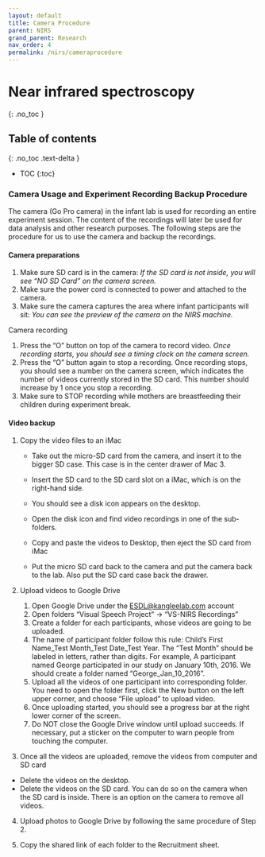 ```yaml
---
layout: default
title: Camera Procedure
parent: NIRS
grand_parent: Research
nav_order: 4
permalink: /nirs/cameraprocedure
---
```


# Near infrared spectroscopy
{: .no_toc }

## Table of contents
{: .no_toc .text-delta }

* TOC
{:toc}

### Camera Usage and Experiment Recording Backup Procedure 

 
The camera (Go Pro camera) in the infant lab is used for recording an entire experiment session. The content of the recordings will later be used for data analysis and other research purposes. The following steps are the procedure for us to use the camera and backup the recordings. 

 

#### Camera preparations 

1. Make sure SD card is in the camera: *If the SD card is not inside, you will see “NO SD Card” on the camera screen.* 
2. Make sure the power cord is connected to power and attached to the camera. 
3. Make sure the camera captures the area where infant participants will sit: *You can see the preview of the camera on the NIRS machine.*

 Camera recording 
1. Press the “O” button on top of the camera to record video. *Once recording starts, you should see a timing clock on the camera screen.*
2. Press the “O” button again to stop a recording. Once recording stops, you should see a number on the camera screen, which indicates the number of videos currently stored in the SD card. This number should increase by 1 once you stop a recording. 
3. Make sure to STOP recording while mothers are breastfeeding their children during experiment break. 


#### Video backup 

1. Copy the video files to an iMac 

    - Take out the micro-SD card from the camera, and insert it to the bigger SD case. This case is in the center drawer of Mac 3. 

    - Insert the SD card to the SD card slot on a iMac, which is on the right-hand side. 

    - You should see a disk  icon appears on the desktop. 

    - Open the disk icon and find video recordings in one of the sub-folders. 

    - Copy and paste the videos to Desktop, then eject the SD card from iMac 

    - Put the micro SD card back to the camera and put the camera back to the lab. Also put the SD card case back the drawer. 

2. Upload videos to Google Drive 
    1. Open Google Drive under the ESDL@kangleelab.com account 
    2.  Open folders “Visual Speech Project” -> “VS-NIRS Recordings” 
    3.  Create a folder for each participants, whose videos are going to be uploaded. 
    4. The name of participant folder follow this rule: Child’s First Name_Test Month_Test Date_Test Year. The “Test Month” should be labeled in letters, rather than digits. For example, A participant named George participated in our study on January 10th, 2016. We should create a folder named “George_Jan_10_2016”. 
    5. Upload all the videos of one participant into corresponding folder. You need to open the folder first, click the New button on the left upper corner, and choose “File upload” to upload video. 
    6. Once uploading started, you should see a progress bar at the right lower corner of the screen. 
    7. Do NOT close the Google Drive window until upload succeeds. If necessary, put a sticker on the computer to warn people from touching the computer. 

3. Once all the videos are uploaded, remove the videos from computer and SD card 
- Delete the videos on the desktop. 
- Delete the videos on the SD card. You can do so on the camera when the SD card is inside. There is an option on the camera to remove all videos. 

4. Upload photos to Google Drive by following the same procedure of Step 2. 

5. Copy the shared link of each folder to the Recruitment sheet. 

 
 